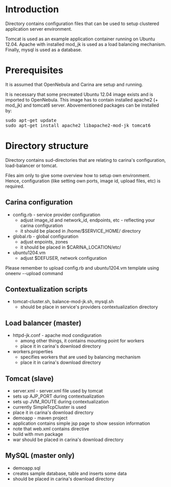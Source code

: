 Introduction
============

Directory contains configuration files that can be used to setup clustered application server environment. 

Tomcat is used as an example application container running on Ubuntu 12.04. Apache with installed mod\_jk is used as a load balancing mechanism. Finally,
mysql is used as a database.

Prerequisites
=============

It is assumed that OpenNebula and Carina are setup and running.

It is necessary that some precreated Ubuntu 12.04 image exists and is imported to OpenNebula. This image has to contain installed apache2 (+ mod\_jk) and tomcat6 server. Abovementioned packages can be installed by:
<pre>
sudo apt-get update
sudo apt-get install apache2 libapache2-mod-jk tomcat6
</pre>

Directory structure
===================

Directory contains sud-directories that are relating to carina's configuration, load-balancer or tomcat. 

Files aim only to give some overview how to setup own environment. Hence, configuration (like setting own ports, image id, upload files, etc) is required.

Carina configuration
--------------------
 * config.rb - service provider configuration 
   * adjust image\_id and network\_id, endpoints, etc - reflecting your carina configuration
   * it should be placed in /home/$SERVICE\_HOME/ directory
 * global.rb - global configuration
   * adjust enpoints, zones
   * it should be placed in $CARINA\_LOCATION/etc/
 * ubuntu1204.vm
   * adjust $DEFUSER, network configuration

Please remember to upload config.rb and ubuntu1204.vm template using oneenv --upload command

Contextualization scripts
------------------------

 * tomcat-cluster.sh, balance-mod-jk.sh, mysql.sh
   * should be place in service's providers contextualization directory

Load balancer (master)
----------------------
 * httpd-jk.conf - apache mod condiguration
   * among other things, it contains mounting point for workers
   * place it in carina's download directory
 * workers.properties
   * specifies workers that are used by balancing mechanism
   * place it in carina's download directory

Tomcat (slave)
--------------
 * server.xml - server.xml file used by tomcat
  * sets up AJP\_PORT during contextualization
  * sets up JVM\_ROUTE during contextualization
  * currently SimpleTcpCluster is used
  * place it in carina's download directory
 * demoapp - maven project
  * application contains simple jsp page to show session information
  * note that web.xml contains <distributable/> directive
  * build with mvn package
  * war should be placed in carina's download directory

MySQL (master only)
--------------
 * demoapp.sql
  * creates sample database, table and inserts some data
  * should be placed in carina's download directory
